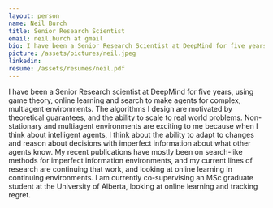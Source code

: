 ```yaml
---
layout: person
name: Neil Burch
title: Senior Research Scientist
email: neil.burch at gmail
bio: I have been a Senior Research Scientist at DeepMind for five years, using game theory, online learning and search to make agents for complex, multiagent environments.
picture: /assets/pictures/neil.jpeg
linkedin: 
resume: /assets/resumes/neil.pdf
---
```


I have been a Senior Research scientist at DeepMind for five years, using game theory, online learning and search to make agents for complex, multiagent environments.
The algorithms I design are motivated by theoretical guarantees, and the ability to scale to real world problems.
Non-stationary and multiagent environments are exciting to me because when I think about intelligent agents, I think about the ability to adapt to changes and reason about decisions with imperfect information about what other agents know.
My recent publications have mostly been on search-like methods for imperfect information environments, and my current lines of research are continuing that work, and looking at online learning in continuing environments.
I am currently co-supervising an MSc graduate student at the University of Alberta, looking at online learning and tracking regret.
